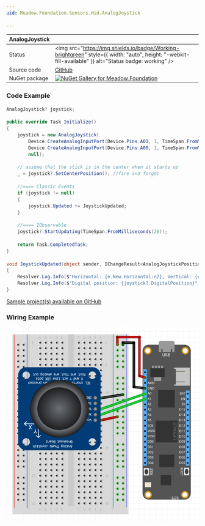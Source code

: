```yaml
---
uid: Meadow.Foundation.Sensors.Hid.AnalogJoystick

---
```


| AnalogJoystick | |
|--------|--------|
| Status | <img src="https://img.shields.io/badge/Working-brightgreen" style={{ width: "auto", height: "-webkit-fill-available" }} alt="Status badge: working" /> |
| Source code | [GitHub](https://github.com/WildernessLabs/Meadow.Foundation/tree/main/Source/Meadow.Foundation.Core/Sensors/Hid) |
| NuGet package | <a href="https://www.nuget.org/packages/Meadow.Foundation/" target="_blank"><img src="https://img.shields.io/nuget/v/Meadow.Foundation.svg?label=Meadow.Foundation" alt="NuGet Gallery for Meadow.Foundation" /></a> |

### Code Example

```csharp
AnalogJoystick? joystick;

public override Task Initialize()
{
    joystick = new AnalogJoystick(
        Device.CreateAnalogInputPort(Device.Pins.A01, 1, TimeSpan.FromMilliseconds(10), new Voltage(3.3)),
        Device.CreateAnalogInputPort(Device.Pins.A00, 1, TimeSpan.FromMilliseconds(10), new Voltage(3.3)),
        null);

    // assume that the stick is in the center when it starts up
    _ = joystick?.SetCenterPosition(); //fire and forget

    //==== Classic Events
    if (joystick != null)
    {
        joystick.Updated += JoystickUpdated;
    }

    //==== IObservable
    joystick?.StartUpdating(TimeSpan.FromMilliseconds(20));

    return Task.CompletedTask;
}

void JoystickUpdated(object sender, IChangeResult<AnalogJoystickPosition> e)
{
    Resolver.Log.Info($"Horizontal: {e.New.Horizontal:n2}, Vertical: {e.New.Vertical:n2}");
    Resolver.Log.Info($"Digital position: {joystick?.DigitalPosition}");
}

```

[Sample project(s) available on GitHub](https://github.com/WildernessLabs/Meadow.Foundation/tree/main/Source/Meadow.Foundation.Core.Samples/Sensors.HID.AnalogJoystick_Sample)

### Wiring Example

<img src="../../API_Assets/Meadow.Foundation.Sensors.Hid.AnalogJoystick/AnalogJoystick_Fritzing.png" />
